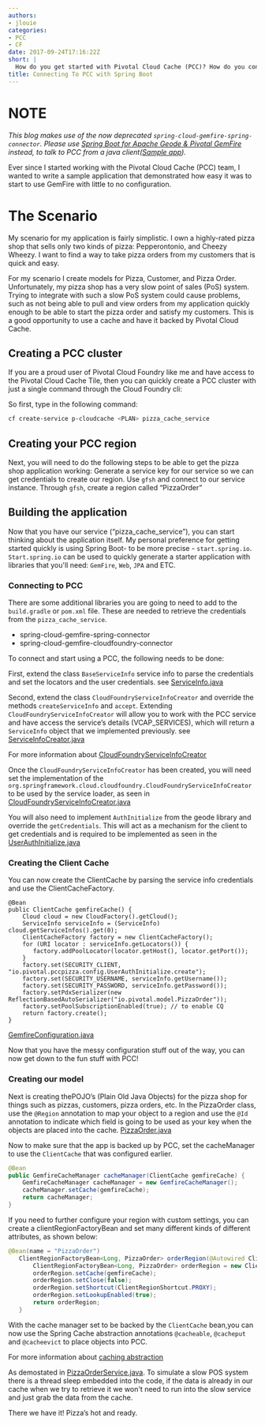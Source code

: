 ```yaml
---
authors:
- jlouie
categories:
- PCC
- CF
date: 2017-09-24T17:16:22Z
short: |
  How do you get started with Pivotal Cloud Cache (PCC)? How do you connect your spring boot application to PCC? This blog post attempts to provide you an example on how to connect your spring boot application to PCC. 
title: Connecting To PCC with Spring Boot
---
```


# NOTE
_This blog makes use of the now deprecated `spring-cloud-gemfire-spring-connector`. Please use [Spring Boot for Apache Geode & Pivotal GemFire
](https://github.com/spring-projects/spring-boot-data-geode) instead, to talk to PCC from a java client([Sample app](https://github.com/pivotal-cf/PCC-Sample-App-PizzaStore))._




Ever since I started working with the Pivotal Cloud Cache (PCC) team, I wanted to write a sample application that demonstrated how easy it was to start to use GemFire with little to no configuration. 

# The Scenario

My scenario for my application is fairly simplistic. I own a highly-rated pizza shop that sells only two kinds of pizza: Pepperontonio, and Cheezy Wheezy. I want to find a way to take pizza orders from my customers that is quick and easy.

For my scenario I create models for Pizza, Customer, and Pizza Order. Unfortunately, my pizza shop has a very slow point of sales (PoS) system. Trying to integrate with such a slow PoS system could cause problems, such as not being able to pull and view orders from my application quickly enough to be able to start the pizza order and satisfy my customers. This is a good opportunity to use a cache and have it backed by Pivotal Cloud Cache.

## Creating a PCC cluster

If you are a proud user of Pivotal Cloud Foundry like me and have access to the Pivotal Cloud Cache Tile, then you can quickly create a PCC cluster with just a single command through the Cloud Foundry cli:

So first, type in the following command:

~~~bash
cf create-service p-cloudcache <PLAN> pizza_cache_service
~~~

## Creating your PCC region

Next, you will need to do the following steps to be able to get the pizza shop application working:
Generate a service key for our service so we can get credentials to create our region.
Use `gfsh` and connect to our service instance.
Through `gfsh`, create a region called “PizzaOrder”

## Building the application

Now that you have our service (“pizza_cache_service”), you can start thinking about the application itself. My personal preference for getting started quickly is using Spring Boot- to be more precise - `start.spring.io`. `Start.spring.io` can be used to quickly generate a starter application with libraries that you'll need: `GemFire`, `Web`, `JPA` and ETC. 

### Connecting to PCC

There are some additional libraries you are going to need to add to the `build.gradle` or `pom.xml` file. These are needed to retrieve the credentials from the `pizza_cache_service`. 

- spring-cloud-gemfire-spring-connector
- spring-cloud-gemfire-cloudfoundry-connector


To connect and start using a PCC, the following needs to be done:

First, extend the class `BaseServiceInfo` service info to parse the credentials and set the locators and the user credentials. see [ServiceInfo.java](https://github.com/pivotal-Jammy-Louie/PCC-Pizza/blob/master/src/main/java/io/pivotal/pccpizza/config/ServiceInfo.java)  

Second, extend the class `CloudFoundryServiceInfoCreator` and override the methods `createServiceInfo` and  `accept`. Extending `CloudFoundryServiceInfoCreator` will allow you to work with the PCC service and have access the service’s details (VCAP_SERVICES), which will return a `ServiceInfo`  object that we implemented previously. see [ServiceInfoCreator.java](https://github.com/pivotal-Jammy-Louie/PCC-Pizza/blob/master/src/main/java/io/pivotal/pccpizza/config/ServiceInfoCreator.java)

For more information about [CloudFoundryServiceInfoCreator](https://spring.io/blog/2014/08/05/extending-spring-cloud)

Once the `CloudFoundryServiceInfoCreator` has been created, you will need set the implementation of the `org.springframework.cloud.cloudfoundry.CloudFoundryServiceInfoCreator` to be used by the service loader, as seen in [CloudFoundryServiceInfoCreator.java](https://github.com/pivotal-Jammy-Louie/PCC-Pizza/blob/master/src/main/resources/META-INF/services/org.springframework.cloud.cloudfoundry.CloudFoundryServiceInfoCreator)

You will also need to implement `AuthInitialize` from the geode library and override the `getCredentials`. This will act as a mechanism for the client to get credentials and is required to be implemented as seen in the [UserAuthInitialize.java](https://github.com/pivotal-Jammy-Louie/PCC-Pizza/blob/master/src/main/java/io/pivotal/pccpizza/config/UserAuthInitialize.java)

### Creating the Client Cache

You can now create the ClientCache by parsing the service info credentials and use the ClientCacheFactory.

~~~java`
@Bean
public ClientCache gemfireCache() {
	Cloud cloud = new CloudFactory().getCloud();
	ServiceInfo serviceInfo = (ServiceInfo) cloud.getServiceInfos().get(0);
	ClientCacheFactory factory = new ClientCacheFactory();
	for (URI locator : serviceInfo.getLocators()) {
	   factory.addPoolLocator(locator.getHost(), locator.getPort());
	}
	factory.set(SECURITY_CLIENT, "io.pivotal.pccpizza.config.UserAuthInitialize.create");
	factory.set(SECURITY_USERNAME, serviceInfo.getUsername());
	factory.set(SECURITY_PASSWORD, serviceInfo.getPassword());
	factory.setPdxSerializer(new ReflectionBasedAutoSerializer("io.pivotal.model.PizzaOrder"));
	factory.setPoolSubscriptionEnabled(true); // to enable CQ
	return factory.create();
}
~~~

[GemfireConfiguration.java](https://github.com/pivotal-Jammy-Louie/PCC-Pizza/blob/master/src/main/java/io/pivotal/pccpizza/config/GemfireConfiguration.java)

Now that you have the messy configuration stuff out of the way, you can now get down to the fun stuff with PCC!

### Creating our model

Next is creating thePOJO’s (Plain Old Java Objects) for the pizza shop for things such as pizzas, customers, pizza orders, etc. In the PizzaOrder class, use the `@Region` annotation to map your object to a region and use the `@Id` annotation to indicate which field is going to be used as your key when the objects are placed into the cache.
[PizzaOrder.java](https://github.com/pivotal-Jammy-Louie/PCC-Pizza/blob/master/src/main/java/io/pivotal/pccpizza/model/PizzaOrder.java)

Now to make sure that the app is backed up by PCC, set the cacheManager to use the `ClientCache` that was configured earlier.


~~~java
@Bean
public GemfireCacheManager cacheManager(ClientCache gemfireCache) {
	GemfireCacheManager cacheManager = new GemfireCacheManager();
	cacheManager.setCache(gemfireCache);
	return cacheManager;
}
~~~

If you need to further configure your region with custom settings, you can create a clientRegionFactoryBean and set many different kinds of different attributes, as shown below:

~~~java
@Bean(name = "PizzaOrder")
   ClientRegionFactoryBean<Long, PizzaOrder> orderRegion(@Autowired ClientCache gemfireCache) {
       ClientRegionFactoryBean<Long, PizzaOrder> orderRegion = new ClientRegionFactoryBean<>();
       orderRegion.setCache(gemfireCache);
       orderRegion.setClose(false);
       orderRegion.setShortcut(ClientRegionShortcut.PROXY);
       orderRegion.setLookupEnabled(true);
       return orderRegion;
   }
~~~

With the cache manager set to be backed by the `ClientCache` bean,you can now use the Spring Cache abstraction annotations `@cacheable`, `@cacheput` and `@cacheevict` to place objects into PCC.

For more information about [caching abstraction](https://spring.io/guides/gs/caching/)

As demostated in [PizzaOrderService.java](https://github.com/pivotal-Jammy-Louie/PCC-Pizza/blob/master/src/main/java/io/pivotal/pccpizza/service/PizzaOrderService.java). To simulate a slow POS system there is a thread sleep embedded into the code, if the data is already in our cache when we try to retrieve it we won't need to run into the slow service and just grab the data from the cache.


There we have it! Pizza’s hot and ready.

